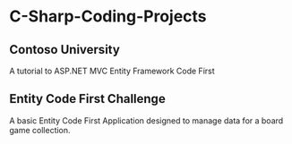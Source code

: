 # C-Sharp-Coding-Projects
## Contoso University
A tutorial to ASP.NET MVC Entity Framework Code First

## Entity Code First Challenge
A basic Entity Code First Application designed to manage data for a board game collection.
